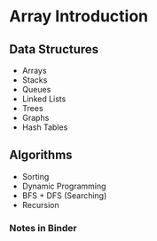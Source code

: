 # Array Introduction

## Data Structures

- Arrays
- Stacks
- Queues
- Linked Lists
- Trees
- Graphs
- Hash Tables

## Algorithms

- Sorting
- Dynamic Programming
- BFS + DFS (Searching)
- Recursion

### Notes in Binder
